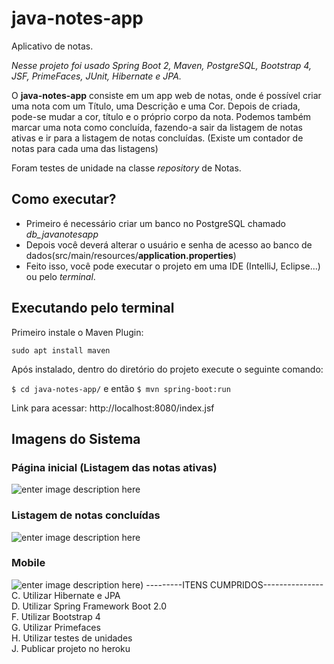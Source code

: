 

 # java-notes-app
Aplicativo de notas.

 *Nesse projeto foi usado Spring Boot 2, Maven, PostgreSQL, Bootstrap 4, JSF, PrimeFaces, JUnit, Hibernate e JPA.*

O **java-notes-app** consiste em um app web de notas, onde é possível criar uma nota com um Título, uma Descrição e uma Cor. Depois de criada, pode-se mudar a cor, título e o próprio corpo da nota. Podemos também marcar uma nota como concluída, fazendo-a sair da listagem de notas ativas e ir para a listagem de notas concluídas. (Existe um contador de notas para cada uma das listagens)

Foram testes de unidade na classe *repository* de Notas.


## Como executar?
- Primeiro é necessário criar um banco no PostgreSQL chamado *db_javanotesapp*
- Depois você deverá alterar o usuário e senha de acesso ao banco de dados(src/main/resources/**application.properties**)
- Feito isso, você pode executar o projeto em uma IDE (IntelliJ, Eclipse...) ou pelo *terminal*.

## Executando pelo terminal
 Primeiro instale o Maven Plugin:
 
   `sudo apt install maven`
    
Após instalado, dentro do diretório do projeto execute o seguinte comando:

   `$ cd java-notes-app/`
e então
   `$ mvn spring-boot:run`
   
Link para acessar: http://localhost:8080/index.jsf
## Imagens do Sistema

### Página inicial (Listagem das notas ativas)
![enter image description here]([https://raw.githubusercontent.com/luca-gouveia/java-notes-app/master/images/web1.png](https://raw.githubusercontent.com/luca-gouveia/java-notes-app/master/images/web1.png))

### Listagem de notas concluídas
![enter image description here]([https://raw.githubusercontent.com/luca-gouveia/java-notes-app/master/images/web2.png](https://raw.githubusercontent.com/luca-gouveia/java-notes-app/master/images/web2.png))
### Mobile 
![enter image description here]([[https://raw.githubusercontent.com/luca-gouveia/java-notes-app/master/images/mobile.png](https://raw.githubusercontent.com/luca-gouveia/java-notes-app/master/images/mobile.png)))
---------ITENS CUMPRIDOS---------------
C. Utilizar Hibernate e JPA  
D. Utilizar Spring Framework Boot 2.0  
F. Utilizar Bootstrap 4  
G. Utilizar Primefaces  
H. Utilizar testes de unidades  
J. Publicar projeto no heroku

